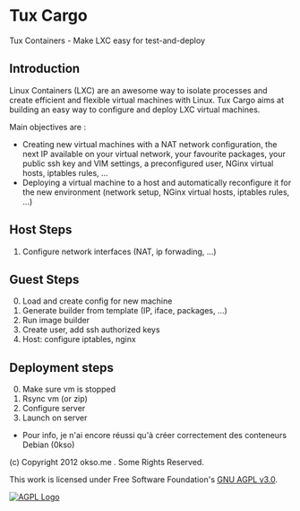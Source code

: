 Tux Cargo
=========

Tux Containers - Make LXC easy for test-and-deploy

Introduction
------------

Linux Containers (LXC) are an awesome way to isolate processes
and create efficient and flexible virtual machines with Linux. 
Tux Cargo aims at building an easy way to configure and deploy
LXC virtual machines.

Main objectives are :
 * Creating new virtual machines with a NAT network configuration, the
   next IP available on your virtual network, your favourite packages, 
   your public ssh key and VIM settings, a preconfigured user, NGinx
   virtual hosts, iptables rules, ...
 * Deploying a virtual machine to a host and automatically reconfigure
   it for the new environment (network setup, NGinx virtual hosts, 
   iptables rules, ...)

Host Steps
----------

1. Configure network interfaces (NAT, ip forwading, ...)

Guest Steps
----------

0. Load and create config for new machine
1. Generate builder from template (IP, iface, packages, ...)
2. Run image builder
3. Create user, add ssh authorized keys
4. Host: configure iptables, nginx

Deployment steps
----------------

0. Make sure vm is stopped
1. Rsync vm (or zip)
2. Configure server
3. Launch on server

* Pour info, je n'ai encore réussi qu'à créer correctement des conteneurs Debian (0kso)

(c) Copyright 2012 okso.me . Some Rights Reserved. 

This work is licensed under Free Software Foundation's 
<a rel="license" href="http://www.gnu.org/licenses/agpl-3.0.html">GNU AGPL v3.0</a>.

<a href="http://www.gnu.org/licenses/agpl-3.0.html">
    <img alt="AGPL Logo" src="http://www.gnu.org/graphics/agplv3-88x31.png" />
</a>